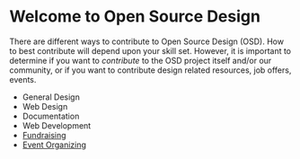 Welcome to Open Source Design
=============================

There are different ways to contribute to Open Source Design (OSD). How to best
contribute will depend upon your skill set. However, it is important to
determine if you want to *contribute* to the OSD project itself and/or our
community, or if you want to contribute design related resources, job offers,
events.

- General Design
- Web Design
- Documentation
- Web Development
- [Fundraising](https://github.com/opensourcedesign/organization)
- [Event Organizing](https://github.com/opensourcedesign/events)
